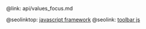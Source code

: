 @link: api/values_focus.md

@seolinktop: [javascript framework](https://webix.com)
@seolink: [toolbar js](https://webix.com/widget/toolbar/)